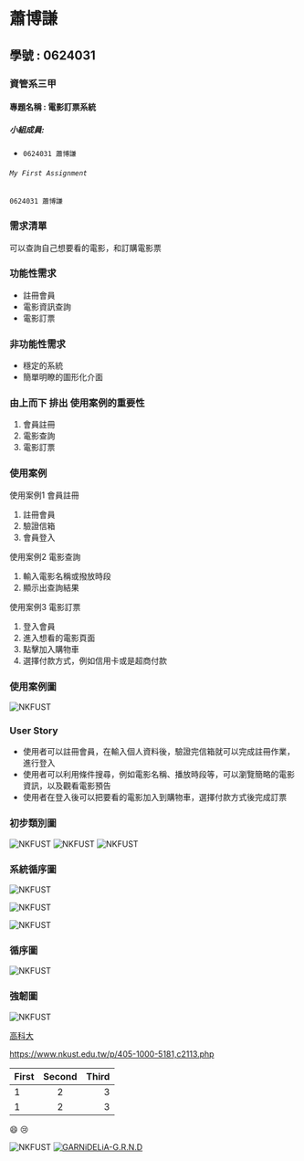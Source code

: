 # 蕭博謙
## 學號 : 0624031
### 資管系三甲
#### 專題名稱 : 電影訂票系統
##### 小組成員:

* `0624031 蕭博謙`

###### `My First Assignment`	
```
0624031 蕭博謙
```
### 需求清單

 可以查詢自己想要看的電影，和訂購電影票

### 功能性需求
 * 註冊會員 
 * 電影資訊查詢
 * 電影訂票
 
### 非功能性需求
 * 穩定的系統
 * 簡單明瞭的圖形化介面
 
### 由上而下 排出 使用案例的重要性
1. 會員註冊
2. 電影查詢
3. 電影訂票

### 使用案例
 使用案例1 會員註冊
 1. 註冊會員
 2. 驗證信箱
 3. 會員登入

使用案例2 電影查詢
 1. 輸入電影名稱或撥放時段
 2. 顯示出查詢結果

 使用案例3 電影訂票
 1. 登入會員
 2. 進入想看的電影頁面
 3. 點擊加入購物車
 4. 選擇付款方式，例如信用卡或是超商付款

### 使用案例圖
![NKFUST](uc.PNG "使用案例圖")

### User Story
 * 使用者可以註冊會員，在輸入個人資料後，驗證完信箱就可以完成註冊作業，進行登入 
 * 使用者可以利用條件搜尋，例如電影名稱、播放時段等，可以瀏覽簡略的電影資訊，以及觀看電影預告
 * 使用者在登入後可以把要看的電影加入到購物車，選擇付款方式後完成訂票

### 初步類別圖
![NKFUST](p1.PNG "初步類別圖1")
![NKFUST](p2.PNG "初步類別圖2")
![NKFUST](p3.PNG "初步類別圖3")

### 系統循序圖
![NKFUST](s1.PNG "系統循序圖1")

![NKFUST](s2.PNG "系統循序圖2")

![NKFUST](s3.PNG "系統循序圖3")

### 循序圖
![NKFUST](循序圖.PNG "循序圖")

### 強韌圖

![NKFUST](強韌圖.jpg "強韌圖")

[高科大](https://www.nkust.edu.tw/p/405-1000-5181,c2113.php)

<https://www.nkust.edu.tw/p/405-1000-5181,c2113.php>

|First|Second|Third|
|:------|:------:|------:|
|1|2|3|
|1|2|3|

:smile:
:cry:

![NKFUST](nkust.png "第一科大")
[![GARNiDELiA-G.R.N.D](https://img.youtube.com/vi/WCDY2gm0NH0/0.jpg)](https://youtu.be/WCDY2gm0NH0 "GARNiDELiA-G.R.N.D")




